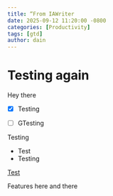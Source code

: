 ```yaml
---
title: “From IAWriter
date: 2025-09-12 11:20:00 -0800
categories: [Productivity]
tags: [gtd]
author: dain
---
```


# Testing again

Hey there

- [x] Testing
- [ ] GTesting


Testing
- Test
- Testing

[Test](https://google.com)

Features here and there
